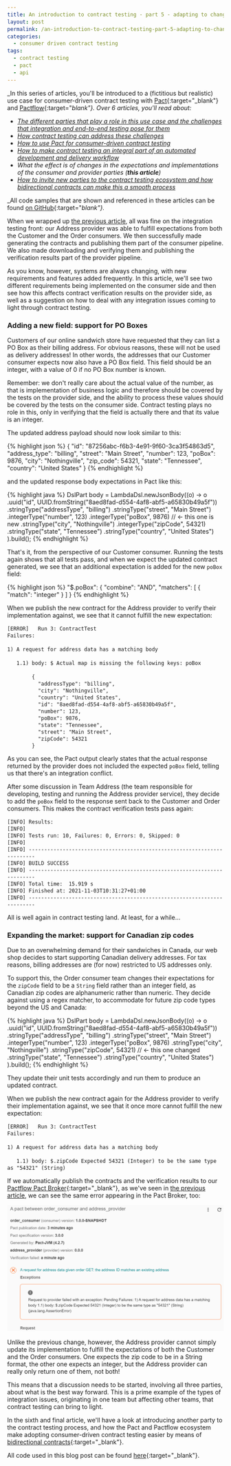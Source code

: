 ```yaml
---
title: An introduction to contract testing - part 5 - adapting to changes
layout: post
permalink: /an-introduction-to-contract-testing-part-5-adapting-to-changes/
categories:
  - consumer driven contract testing
tags:
  - contract testing
  - pact
  - api
---
```

_In this series of articles, you'll be introduced to a (fictitious but realistic) use case for consumer-driven contract testing with [Pact](https://docs.pact.io?utm_source=partner&utm_campaign=on-test-automation&utm_content=blog-adapting-to-changes){:target="_blank"} and [Pactflow](https://pactflow.io?utm_source=partner&utm_campaign=on-test-automation&utm_content=blog-adapting-to-changes){:target="_blank"}. Over 6 articles, you'll read about:_

* _[The different parties that play a role in this use case and the challenges that integration and end-to-end testing pose for them](/an-introduction-to-contract-testing-part-1-meet-the-players/)_
* _[How contract testing can address these challenges](/an-introduction-to-contract-testing-part-2-introducing-contract-testing/)_
* _[How to use Pact for consumer-driven contract testing](/an-introduction-to-contract-testing-part-3-getting-started-with-pact/)_
* _[How to make contract testing an integral part of an automated development and delivery workflow](/an-introduction-to-contract-testing-part-4-automating-the-workflow/)_
* _What the effect is of changes in the expectations and implementations of the consumer and provider parties (**this article**)_
* _[How to invite new parties to the contract testing ecosystem and how bidirectional contracts can make this a smooth process](/an-introduction-to-contract-testing-part-6-bi-directional-contracts/)_

_All code samples that are shown and referenced in these articles can be found [on GitHub](https://github.com/basdijkstra/introduction-to-contract-testing){:target="_blank"}._

When we wrapped up [the previous article](/an-introduction-to-contract-testing-part-4-automating-the-workflow/), all was fine on the integration testing front: our Address provider was able to fulfill expectations from both the Customer and the Order consumers. We then successfully made generating the contracts and publishing them part of the consumer pipeline. We also made downloading and verifying them and publishing the verification results part of the provider pipeline.

As you know, however, systems are always changing, with new requirements and features added frequently. In this article, we'll see two different requirements being implemented on the consumer side and then see how this affects contract verification results on the provider side, as well as a suggestion on how to deal with any integration issues coming to light through contract testing.

### Adding a new field: support for PO Boxes
Customers of our online sandwich store have requested that they can list a PO Box as their billing address. For obvious reasons, these will not be used as delivery addresses! In other words, the addresses that our Customer consumer expects now also have a PO Box field. This field should be an integer, with a value of 0 if no PO Box number is known.

Remember: we don't really care about the actual value of the number, as that is implementation of business logic and therefore should be covered by the tests on the provider side, and the ability to process these values should be covered by the tests on the consumer side. Contract testing plays no role in this, only in verifying that the field is actually there and that its value is an integer.

The updated address payload should now look similar to this:

{% highlight json %}
{
    "id": "87256abc-f6b3-4e91-9f60-3ca3f54863d5",
    "address_type": "billing",
    "street": "Main Street",
    "number": 123,
    "poBox": 9876,
    "city": "Nothingville",
    "zip_code": 54321,
    "state": "Tennessee",
    "country": "United States"
}
{% endhighlight %}

and the updated response body expectations in Pact like this:

{% highlight java %}
DslPart body = LambdaDsl.newJsonBody((o) -> o
    .uuid("id", UUID.fromString("8aed8fad-d554-4af8-abf5-a65830b49a5f"))
    .stringType("addressType", "billing")
    .stringType("street", "Main Street")
    .integerType("number", 123)
    .integerType("poBox", 9876)  // <- this one is new
    .stringType("city", "Nothingville")
    .integerType("zipCode", 54321)
    .stringType("state", "Tennessee")
    .stringType("country", "United States")
).build();
{% endhighlight %}

That's it, from the perspective of our Customer consumer. Running the tests again shows that all tests pass, and when we expect the updated contract generated, we see that an additional expectation is added for the new `poBox` field:

{% highlight json %}
"$.poBox": {
  "combine": "AND",
  "matchers": [
    {
      "match": "integer"
    }
  ]
}
{% endhighlight %}

When we publish the new contract for the Address provider to verify their implementation against, we see that it cannot fulfill the new expectation:

```
[ERROR]   Run 3: ContractTest
Failures:

1) A request for address data has a matching body

   1.1) body: $ Actual map is missing the following keys: poBox

        {
          "addressType": "billing",
          "city": "Nothingville",
          "country": "United States",
          "id": "8aed8fad-d554-4af8-abf5-a65830b49a5f",
          "number": 123,
          "poBox": 9876,
          "state": "Tennessee",
          "street": "Main Street",
          "zipCode": 54321
        }
```

As you can see, the Pact output clearly states that the actual response returned by the provider does not included the expected `poBox` field, telling us that there's an integration conflict.

After some discussion in Team Address (the team responsible for developing, testing and running the Address provider service), they decide to add the `poBox` field to the response sent back to the Customer and Order consumers. This makes the contract verification tests pass again:

```
[INFO] Results:
[INFO]
[INFO] Tests run: 10, Failures: 0, Errors: 0, Skipped: 0
[INFO]
[INFO] ------------------------------------------------------------------------
[INFO] BUILD SUCCESS
[INFO] ------------------------------------------------------------------------
[INFO] Total time:  15.919 s
[INFO] Finished at: 2021-11-03T10:31:27+01:00
[INFO] ------------------------------------------------------------------------
```

All is well again in contract testing land. At least, for a while...

### Expanding the market: support for Canadian zip codes
Due to an overwhelming demand for their sandwiches in Canada, our web shop decides to start supporting Canadian delivery addresses. For tax reasons, billing addresses are (for now) restricted to US addresses only.

To support this, the Order consumer team changes their expectations for the `zipCode` field to be a `String` field rather than an integer field, as Canadian zip codes are alphanumeric rather than numeric. They decide against using a regex matcher, to accommodate for future zip code types beyond the US and Canada:

{% highlight java %}
DslPart body = LambdaDsl.newJsonBody((o) -> o
    .uuid("id", UUID.fromString("8aed8fad-d554-4af8-abf5-a65830b49a5f"))
    .stringType("addressType", "billing")
    .stringType("street", "Main Street")
    .integerType("number", 123)
    .integerType("poBox", 9876)
    .stringType("city", "Nothingville")
    .stringType("zipCode", 54321) // <- this one changed
    .stringType("state", "Tennessee")
    .stringType("country", "United States")
).build();
{% endhighlight %}

They update their unit tests accordingly and run them to produce an updated contract.

When we publish the new contract again for the Address provider to verify their implementation against, we see that it once more cannot fulfill the new expectation:

```
[ERROR]   Run 3: ContractTest
Failures:

1) A request for address data has a matching body

   1.1) body: $.zipCode Expected 54321 (Integer) to be the same type as "54321" (String)
```

If we automatically publish the contracts and the verification results to our [Pactflow Pact Broker](https://pactflow.io/?utm_source=partner&utm_campaign=on-test-automation&utm_content=blog-adapting-to-changes){:target="_blank"}, as we've seen in [the previous article](/an-introduction-to-contract-testing-part-4-automating-the-workflow/), we can see the same error appearing in the Pact Broker, too:

![broken contracts](/images/blog/pact_broker_displaying_integration_error.png "The Pactflow Broker displaying the integration error")

Unlike the previous change, however, the Address provider cannot simply update its implementation to fulfill the expectations of both the Customer and the Order consumers. One expects the zip code to be in a String format, the other one expects an integer, but the Address provider can really only return one of them, not both!

This means that a discussion needs to be started, involving all three parties, about what is the best way forward. This is a prime example of the types of integration issues, originating in one team but affecting other teams, that contract testing can bring to light.

In the sixth and final article, we'll have a look at introducing another party to the contract testing process, and how the Pact and Pactflow ecosystem make adopting consumer-driven contract testing easier by means of [bidirectional contracts](https://pactflow.io/blog/bi-directional-contracts/?utm_source=partner&utm_campaign=on-test-automation&utm_content=blog-adapting-to-changes){:target="_blank"}.

All code used in this blog post can be found [here](https://github.com/basdijkstra/introduction-to-contract-testing/tree/article5){:target="_blank"}.